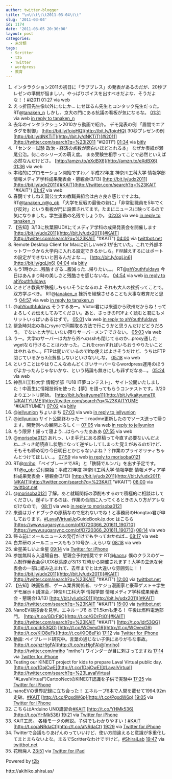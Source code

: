 ```yaml
---
author: twitter-blogger
title: "\n\t\t\t\t2011-03-04\t\t"
slug: '2011-03-04'
id: 1174
date: '2011-03-05 20:30:00'
layout: post
categories:
  - 未分類
tags:
  - Scritter
  - t2b
  - Twitter
  - wordpress
  - 教育
---
```


<div xmlns:georss="http://www.georss.org/georss">

1.  <span><span>インタラクション2011の初日に「ラブプレス」の発表があるのだが、20秒プレゼンの準備が悩ましい。やっぱりボイスを出すべきだよな、そうだよな！！[#i2011](http://twitter.com/search?q=%23i2011 "#i2011")</span> <span>[<span>01:27</span>](http://twitter.com/o_ob/status/43648855031558144) <span>via web</span></span></span>
2.  <span><span>えっ折田先生像以外になにか… にせほるん先生とコンタック先生だった。 RT@[tanaken_n](http://twitter.com/tanaken_n "tanaken_n") しかし、京大の門にある抗議の看板が気になるな。</span> <span>[<span>01:31</span>](http://twitter.com/o_ob/status/43649711441326080) <span>via web</span> [in reply to tanaken_n](http://twitter.com/tanaken_n/status/43642447833743360)</span></span>
3.  <span><span>去年のインタラクション2010から動画で紹介。 デモ発表の例 「眉間でエアタグを制御」 [http://bit.ly/foiqHQ](http://bit.ly/foiqHQ) 30秒プレゼンの例 [http://bit.ly/dNKTiT](http://bit.ly/dNKTiT)[#i2011](http://twitter.com/search?q=%23i2011 "#i2011")</span> <span>[<span>01:34</span>](http://twitter.com/o_ob/status/43650440885321728) <span>via [bitly](http://bit.ly)</span></span></span>
4.  <span><span>「センター試験 政治・経済の点数が面白いほどとれる本」 なぜか表紙が瀬尾公治。何このシリーズの萌え度。 まあ受験生相手ってことで必然といえば必然なんだけどさ。 [http://amzn.to/eXdBX6](http://amzn.to/eXdBX6)</span> <span>[<span>01:36</span>](http://twitter.com/o_ob/status/43651023604162560) <span>via web</span></span></span>
5.  <span><span>本格的にプロモーション開始ですわ／ 平成22年度 神奈川工科大学 情報学部 情報メディア学科成果発表会・懇親会(3/13) [http://bit.ly/udx2011](http://bit.ly/udx2011)[#KAIT](http://twitter.com/search?q=%23KAIT "#KAIT")</span> <span>[<span>01:47</span>](http://twitter.com/o_ob/status/43653839689236480) <span>via web</span></span></span>
6.  <span><span>春闘ですしねえ国公立大の教職員組合は古き良き感じですよね。 RT@[tanaken_n](http://twitter.com/tanaken_n "tanaken_n")@[o_ob](http://twitter.com/o_ob "o_ob") 「大学を反戦の最後の砦に」「非常勤職員を5年でくび反対」という看板が門に設置されてます。たまにニュースに映ってるので気になりました。学生運動の名残でしょうか。</span> <span>[<span>02:03</span>](http://twitter.com/o_ob/status/43657903390998528) <span>via web</span> [in reply to tanaken_n](http://twitter.com/tanaken_n/status/43652293194825728)</span></span>
7.  <span><span>【告知】3/13に秋葉原UDXにてメディア学科の成果発表会を開催します [http://bit.ly/udx2011](http://bit.ly/udx2011)[#KAIT](http://twitter.com/search?q=%23KAIT "#KAIT")</span> <span>[<span>04:00</span>](http://twitter.com/o_ob/status/43687208607166464) <span>via [twittbot.net](http://twittbot.net/)</span></span></span>
8.  <span><span>Remote Desktop Client for Macに新しいver2.1が出ていた。これで外部ネットワークから大学内に入れる設定できるかしら。FW越えするにはポートの設定ができないと困るんだよな…。 [http://bit.ly/gqLjn6](http://bit.ly/gqLjn6)</span> <span>[<span>04:04</span>](http://twitter.com/o_ob/status/43688233808306176) <span>via [bitly](http://bit.ly)</span></span></span>
9.  <span><span>もう1時かよ…残酷すぎる…腹減った…帰りたい。。。 RT@[ahYouthfuldays](http://twitter.com/ahYouthfuldays "ahYouthfuldays") 今日はあんまり時の美しさと残酷さを感じないな。</span> <span>[<span>04:54</span>](http://twitter.com/o_ob/status/43700921926033408) <span>via web</span> [in reply to ahYouthfuldays](http://twitter.com/ahYouthfuldays/status/43699605732470785)</span></span>
10.  <span><span>ときどき教員が鉄槌しちゃいそうになるのよ それも大人の挫折ってことで。双方学ぶべき。 RT@[tanaken_n](http://twitter.com/tanaken_n "tanaken_n") 挫折を経験させることも大事な教育だと思う</span> <span>[<span>04:57</span>](http://twitter.com/o_ob/status/43701556377419776) <span>via web</span> [in reply to tanaken_n](http://twitter.com/tanaken_n/status/43666623617449985)</span></span>
11.  <span><span>@[ahYouthfuldays](http://twitter.com/ahYouthfuldays "ahYouthfuldays") そうするあー。Victor君には来週から欧州だからね！ってよろしくお伝えしてみてください。あと、さっきのPDFよく読むと君にもメリットいっぱいあるはずで。</span> <span>[<span>05:01</span>](http://twitter.com/o_ob/status/43702521625198593) <span>via web</span> [in reply to ahYouthfuldays](http://twitter.com/ahYouthfuldays/status/43702039422844928)</span></span>
12.  <span><span>緊急時対応の為にrsyncで同期取る方法で行こうかと思うんだけどどうだろう。 でないと大学にいない限りサーバーメンテできない。</span> <span>[<span>05:03</span>](http://twitter.com/o_ob/status/43703189085749249) <span>via web</span></span></span>
13.  <span><span>うー。大学のサーバーは内から外へのsshも閉じてるのか…proxy通したwgetなら行けることはわかった。これをcronすればいちおうやりたいことはやれるか…。FTPは開いているのでlftp使えばよさそうだけど、うちはFTP閉じているから3点貿易しないといけないしな。</span> <span>[<span>05:18</span>](http://twitter.com/o_ob/status/43706996268072960) <span>via web</span></span></span>
14.  <span><span>ということはやはりこんなめんどくさいサーバーならwordpress運用のほうがよかったんじゃないかな、という結論も無きにしも非ずだなあ…。</span> <span>[<span>05:24</span>](http://twitter.com/o_ob/status/43708307835322369) <span>via web</span></span></span>
15.  <span><span>神奈川工科大学 情報学部「U18 IT夢コンテスト」、サイト公開いたしました！中高生に情報技術を使った【夢】を語ってもらうコンテストです。3/20よりエントリ開始。 [http://bit.ly/kaityume11](http://bit.ly/kaityume11)[#KAITYUME](http://twitter.com/search?q=%23KAITYUME "#KAITYUME")</span> <span>[<span>07:02</span>](http://twitter.com/o_ob/status/43733099305111552) <span>via [bitly](http://bit.ly)</span></span></span>
16.  <span><span>@[jellyunion](http://twitter.com/jellyunion "jellyunion") ちょいまち</span> <span>[<span>07:03</span>](http://twitter.com/o_ob/status/43733322702131200) <span>via web</span> [in reply to jellyunion](http://twitter.com/jellyunion/status/43732699688615936)</span></span>
17.  <span><span>@[jellyunion](http://twitter.com/jellyunion "jellyunion") サイト公開終わったー！readme更新したのでソース送って帰ります。開発側への展開よろしくー</span> <span>[<span>07:05</span>](http://twitter.com/o_ob/status/43733768506327040) <span>via web</span> [in reply to jellyunion](http://twitter.com/jellyunion/status/43732967054520320)</span></span>
18.  <span><span>もう限界！帰って寝よう…はらへったあああ</span> <span>[<span>07:55</span>](http://twitter.com/o_ob/status/43746411325566976) <span>via web</span></span></span>
19.  <span><span>@[morisoba0121](http://twitter.com/morisoba0121 "morisoba0121") あれっ、いま手元にある原稿って今直す必要ないんだよね…さっき朗読直し状態になって逆ギレしてしまった覚えがあるのだけど、そもそも締め切り今日明日とかじゃないよね？？作業のプライオリティちゃんとつけてほしい…。</span> <span>[<span>07:59</span>](http://twitter.com/o_ob/status/43747414254956544) <span>via web</span> [in reply to morisoba0121](http://twitter.com/morisoba0121/status/43745717986140160)</span></span>
20.  <span><span>RT@[mriho](http://twitter.com/mriho "mriho") 「ベイブレードでAR」と「鉄騎でルンバ」を出す予定です。RT@[o_ob](http://twitter.com/o_ob "o_ob"): 受付開始：平成22年度 神奈川工科大学 情報学部 情報メディア学科成果発表会・懇親会(3/13) [http://bit.ly/udx2011](http://bit.ly/udx2011)[#KAIT](http://twitter.com/search?q=%23KAIT "#KAIT")</span> <span>[<span>08:00</span>](http://twitter.com/o_ob/status/43747588368896001) <span>via [twittbot.net](http://twittbot.net/)</span></span></span>
21.  <span><span>@[morisoba0121](http://twitter.com/morisoba0121 "morisoba0121") 了解。あと就職関係の添削もするので積極的に相談はしてください。逆ギレするのは、作業の合間に入ってくるときの入り方がアレなだけなので。</span> <span>[<span>08:11</span>](http://twitter.com/o_ob/status/43750470585552896) <span>via web</span> [in reply to morisoba0121](http://twitter.com/morisoba0121/status/43748974124990464)</span></span>
22.  <span><span>来週はガイドブックの原稿なので忘れないでね！と事務局のHongtao君が申しております。[#LavalVirtualJp](http://twitter.com/search?q=%23LavalVirtualJp "#LavalVirtualJp")GuideBookJp.doc はこちら [https://www.sugarsync.com/pf/D720366_201611_190710](https://www.sugarsync.com/pf/D720366_201611_190710)</span> <span>[<span>08:14</span>](http://twitter.com/o_ob/status/43751221999316993) <span>via web</span></span></span>
23.  <span><span>帰る前にメールニュースの発行だけでもやっておかねば…</span> <span>[<span>08:17</span>](http://twitter.com/o_ob/status/43751993361182720) <span>via web</span></span></span>
24.  <span><span>白井研のメールニュースももう10号か…えらいな</span> <span>[<span>08:18</span>](http://twitter.com/o_ob/status/43752289277710336) <span>via web</span></span></span>
25.  <span><span>金星美しいよ金星</span> <span>[<span>09:14</span>](http://twitter.com/o_ob/status/43766167659225088) <span>via [Twitter for iPhone](http://twitter.com/)</span></span></span>
26.  <span><span>参加無料＆入退場自由、懇親会予約推奨です RT@[kaoru](http://twitter.com/kaoru "kaoru"): 僕のクラスのゲーム制作発表会＠UDX秋葉原が3/13 12時から開催されます！大学の立派な発表会の一部に組み込まれて、去年までとは大違いな雰囲気に！！ [http://bit.ly/udx2011](http://bit.ly/udx2011)[#KAIT](http://twitter.com/search?q=%23KAIT "#KAIT")</span> <span>[<span>12:00</span>](http://twitter.com/o_ob/status/43807980239601664) <span>via [twittbot.net](http://twittbot.net/)</span></span></span>
27.  <span><span>【告知】映画監督、ゲーム業界関係者、リケジョ漫画家と豪華ゲスト＋学生デモ展示＋講演会／神奈川工科大学 情報学部 情報メディア学科成果発表会・懇親会(3/13) [http://bit.ly/udx2011](http://bit.ly/udx2011)[#KAIT](http://twitter.com/search?q=%23KAIT "#KAIT")</span> <span>[<span>15:00</span>](http://twitter.com/o_ob/status/43853275862278144) <span>via [twittbot.net](http://twittbot.net/)</span></span></span>
28.  <span><span>NanoEV競技会を見学。エネループ6 本で1.5kmも走る！ 午後は燃料電池部門。 [http://t.co/GDrFtiO](http://t.co/GDrFtiO)[#KAIT](http://twitter.com/search?q=%23KAIT "#KAIT") [http://t.co/ldr53QG](http://t.co/ldr53QG) [http://t.co/WOvexG6](http://t.co/WOvexG6) [http://t.co/KIO8eFk](http://t.co/KIO8eFk)</span> <span>[<span>17:12</span>](http://twitter.com/o_ob/status/43886506875686912) <span>via [Twitter for iPhone](http://twitter.com/)</span></span></span>
29.  <span><span>動画: ベイブレード研究中。言葉の通じない子供にありがちな事故。 [http://t.co/nzHjgFA](http://t.co/nzHjgFA)@[mriho](http://twitter.com/mriho "mriho") ワインダーが目に刺さってますね</span> <span>[<span>17:14</span>](http://twitter.com/o_ob/status/43887030173831168) <span>via [Twitter for iPhone](http://twitter.com/)</span></span></span>
30.  <span><span>Testing our KINECT project for kids to prepare Laval Virtual public day. [http://t.co/1DajCwE](http://t.co/1DajCwE)[#LavalVirtual](http://twitter.com/search?q=%23LavalVirtual "#LavalVirtual")CartooNectのKINECT認識を子供で実験中</span> <span>[<span>17:25</span>](http://twitter.com/o_ob/status/43889769696079872) <span>via [Twitter for iPhone](http://twitter.com/)</span></span></span>
31.  <span><span>nanoEVの世界記録に立ち会った！ エネループ6本で人間を載せて1994.92m走破。[#KAIT](http://twitter.com/search?q=%23KAIT "#KAIT") [http://t.co/PgxdW6p](http://t.co/PgxdW6p)</span> <span>[<span>19:05</span>](http://twitter.com/o_ob/status/43915087681040385) <span>via [Twitter for iPhone](http://twitter.com/)</span></span></span>
32.  <span><span>こちらはArduino UNO講習会[#KAIT](http://twitter.com/search?q=%23KAIT "#KAIT") [http://t.co/YHMk536](http://t.co/YHMk536)</span> <span>[<span>19:21</span>](http://twitter.com/o_ob/status/43918973456224256) <span>via [Twitter for iPhone](http://twitter.com/)</span></span></span>
33.  <span><span>KAIT工房。 各種モータの解説。子供でもわかりやすい！[#KAIT](http://twitter.com/search?q=%23KAIT "#KAIT") [http://t.co/aNRdaCt](http://t.co/aNRdaCt)</span> <span>[<span>19:29</span>](http://twitter.com/o_ob/status/43921020054290433) <span>via [Twitter for iPhone](http://twitter.com/)</span></span></span>
34.  <span><span>Twitterで会議もりあげんのっていいけど、使い方間違えると意識が多重化してまとまらないよな。まるでScritterなわけですけど。[#ShiraiLab](http://twitter.com/search?q=%23ShiraiLab "#ShiraiLab")</span> <span>[<span>19:47</span>](http://twitter.com/o_ob/status/43925570161098752) <span>via [twittbot.net](http://twittbot.net/)</span></span></span>
35.  <span><span>花粉廃人</span> <span>[<span>23:51</span>](http://twitter.com/o_ob/status/43986888977170432) <span>via [Twitter for iPad](http://itunes.apple.com/app/twitter/id333903271?mt=8)</span></span></span>

</div>

Powered by [t2b](http://t2b.utilz.jp/)

<div>http://akihiko.shirai.as/</div>